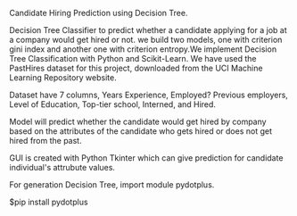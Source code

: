Candidate Hiring Prediction using Decision Tree.

Decision Tree Classifier to predict whether a candidate applying for a job at a company would get hired or not. we build two models, one with criterion gini index and another one with criterion entropy.We implement Decision Tree Classification with Python and Scikit-Learn. We have used the PastHires dataset for this project, downloaded from the UCI Machine Learning Repository website.

Dataset have 7 columns, Years Experience, Employed? Previous employers, Level of Education, Top-tier school, Interned, and Hired.

Model will predict whether the candidate would get hired by company based on the attributes of the candidate who gets hired or does not get hired from the past.

GUI is created with Python Tkinter which can give prediction for candidate individual's attrubute values.


For generation Decision Tree, import module pydotplus.

$pip install pydotplus
